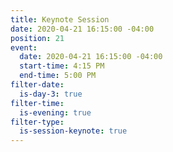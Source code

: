 ```yaml
---
title: Keynote Session
date: 2020-04-21 16:15:00 -04:00
position: 21
event:
  date: 2020-04-21 16:15:00 -04:00
  start-time: 4:15 PM
  end-time: 5:00 PM
filter-date:
  is-day-3: true
filter-time:
  is-evening: true
filter-type:
  is-session-keynote: true
---
```


